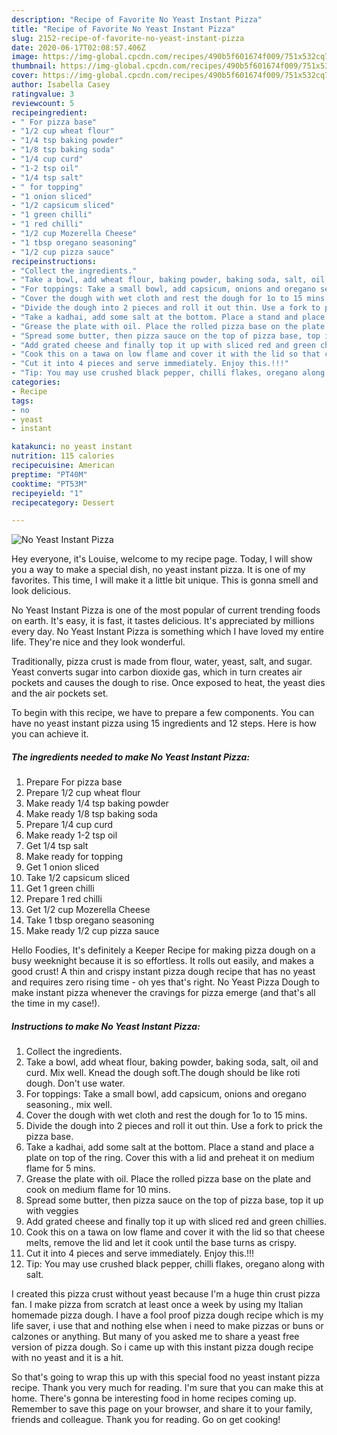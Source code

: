 ```yaml
---
description: "Recipe of Favorite No Yeast Instant Pizza"
title: "Recipe of Favorite No Yeast Instant Pizza"
slug: 2152-recipe-of-favorite-no-yeast-instant-pizza
date: 2020-06-17T02:08:57.406Z
image: https://img-global.cpcdn.com/recipes/490b5f601674f009/751x532cq70/no-yeast-instant-pizza-recipe-main-photo.jpg
thumbnail: https://img-global.cpcdn.com/recipes/490b5f601674f009/751x532cq70/no-yeast-instant-pizza-recipe-main-photo.jpg
cover: https://img-global.cpcdn.com/recipes/490b5f601674f009/751x532cq70/no-yeast-instant-pizza-recipe-main-photo.jpg
author: Isabella Casey
ratingvalue: 3
reviewcount: 5
recipeingredient:
- " For pizza base"
- "1/2 cup wheat flour"
- "1/4 tsp baking powder"
- "1/8 tsp baking soda"
- "1/4 cup curd"
- "1-2 tsp oil"
- "1/4 tsp salt"
- " for topping"
- "1 onion sliced"
- "1/2 capsicum sliced"
- "1 green chilli"
- "1 red chilli"
- "1/2 cup Mozerella Cheese"
- "1 tbsp oregano seasoning"
- "1/2 cup pizza sauce"
recipeinstructions:
- "Collect the ingredients."
- "Take a bowl, add wheat flour, baking powder, baking soda, salt, oil and curd. Mix well. Knead the dough soft.The dough should be like roti dough. Don&#39;t use water."
- "For toppings: Take a small bowl, add capsicum, onions and oregano seasoning., mix well."
- "Cover the dough with wet cloth and rest the dough for 1o to 15 mins."
- "Divide the dough into 2 pieces and roll it out thin. Use a fork to prick the pizza base."
- "Take a kadhai, add some salt at the bottom. Place a stand and place a plate on top of the ring. Cover this with a lid and preheat it on medium flame for 5 mins."
- "Grease the plate with oil. Place the rolled pizza base on the plate and cook on medium flame for 10 mins."
- "Spread some butter, then pizza sauce on the top of pizza base, top it up with veggies"
- "Add grated cheese and finally top it up with sliced red and green chillies."
- "Cook this on a tawa on low flame and cover it with the lid so that cheese melts, remove the lid and let it cook until the base turns as crispy."
- "Cut it into 4 pieces and serve immediately. Enjoy this.!!!"
- "Tip: You may use crushed black pepper, chilli flakes, oregano along with salt."
categories:
- Recipe
tags:
- no
- yeast
- instant

katakunci: no yeast instant 
nutrition: 115 calories
recipecuisine: American
preptime: "PT40M"
cooktime: "PT53M"
recipeyield: "1"
recipecategory: Dessert

---
```



![No Yeast Instant Pizza](https://img-global.cpcdn.com/recipes/490b5f601674f009/751x532cq70/no-yeast-instant-pizza-recipe-main-photo.jpg)

Hey everyone, it's Louise, welcome to my recipe page. Today, I will show you a way to make a special dish, no yeast instant pizza. It is one of my favorites. This time, I will make it a little bit unique. This is gonna smell and look delicious.

No Yeast Instant Pizza is one of the most popular of current trending foods on earth. It's easy, it is fast, it tastes delicious. It's appreciated by millions every day. No Yeast Instant Pizza is something which I have loved my entire life. They're nice and they look wonderful.

Traditionally, pizza crust is made from flour, water, yeast, salt, and sugar. Yeast converts sugar into carbon dioxide gas, which in turn creates air pockets and causes the dough to rise. Once exposed to heat, the yeast dies and the air pockets set.


To begin with this recipe, we have to prepare a few components. You can have no yeast instant pizza using 15 ingredients and 12 steps. Here is how you can achieve it.

<!--inarticleads1-->

##### The ingredients needed to make No Yeast Instant Pizza:

1. Prepare  For pizza base
1. Prepare 1/2 cup wheat flour
1. Make ready 1/4 tsp baking powder
1. Make ready 1/8 tsp baking soda
1. Prepare 1/4 cup curd
1. Make ready 1-2 tsp oil
1. Get 1/4 tsp salt
1. Make ready  for topping
1. Get 1 onion sliced
1. Take 1/2 capsicum sliced
1. Get 1 green chilli
1. Prepare 1 red chilli
1. Get 1/2 cup Mozerella Cheese
1. Take 1 tbsp oregano seasoning
1. Make ready 1/2 cup pizza sauce


Hello Foodies, It&#39;s definitely a Keeper Recipe for making pizza dough on a busy weeknight because it is so effortless. It rolls out easily, and makes a good crust! A thin and crispy instant pizza dough recipe that has no yeast and requires zero rising time - oh yes that&#39;s right. No Yeast Pizza Dough to make instant pizza whenever the cravings for pizza emerge (and that&#39;s all the time in my case!). 

<!--inarticleads2-->

##### Instructions to make No Yeast Instant Pizza:

1. Collect the ingredients.
1. Take a bowl, add wheat flour, baking powder, baking soda, salt, oil and curd. Mix well. Knead the dough soft.The dough should be like roti dough. Don&#39;t use water.
1. For toppings: Take a small bowl, add capsicum, onions and oregano seasoning., mix well.
1. Cover the dough with wet cloth and rest the dough for 1o to 15 mins.
1. Divide the dough into 2 pieces and roll it out thin. Use a fork to prick the pizza base.
1. Take a kadhai, add some salt at the bottom. Place a stand and place a plate on top of the ring. Cover this with a lid and preheat it on medium flame for 5 mins.
1. Grease the plate with oil. Place the rolled pizza base on the plate and cook on medium flame for 10 mins.
1. Spread some butter, then pizza sauce on the top of pizza base, top it up with veggies
1. Add grated cheese and finally top it up with sliced red and green chillies.
1. Cook this on a tawa on low flame and cover it with the lid so that cheese melts, remove the lid and let it cook until the base turns as crispy.
1. Cut it into 4 pieces and serve immediately. Enjoy this.!!!
1. Tip: You may use crushed black pepper, chilli flakes, oregano along with salt.


I created this pizza crust without yeast because I&#39;m a huge thin crust pizza fan. I make pizza from scratch at least once a week by using my Italian homemade pizza dough. I have a fool proof pizza dough recipe which is my life saver, i use that and nothing else when i need to make pizzas or buns or calzones or anything. But many of you asked me to share a yeast free version of pizza dough. So i came up with this instant pizza dough recipe with no yeast and it is a hit. 

So that's going to wrap this up with this special food no yeast instant pizza recipe. Thank you very much for reading. I'm sure that you can make this at home. There's gonna be interesting food in home recipes coming up. Remember to save this page on your browser, and share it to your family, friends and colleague. Thank you for reading. Go on get cooking!
